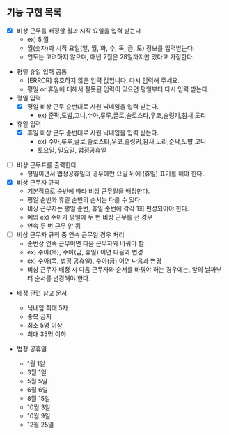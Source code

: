 ## 기능 구현 목록
- [x] 비상 근무를 배정할 월과 시작 요일을 입력 받는다 
  - ex) 5,월
  - 월(숫자)과 시작 요일(일, 월, 화, 수, 목, 금, 토) 정보를 입력받는다.
  - 연도는 고려하지 않으며, 매년 2월은 28일까지만 있다고 가정한다.
- 평일 휴일 입력 공통
  - [ERROR] 유효하지 않은 입력 값입니다. 다시 입력해 주세요.
  - 평일 or 휴일에 대해서 잘못된 입력이 있으면 평일부터 다시 입력 받는다.
- 평일 입력
  - [x] 평일 비상 근무 순번대로 사원 닉네임을 입력 받는다. 
    - ex) 준팍,도밥,고니,수아,루루,글로,솔로스타,우코,슬링키,참새,도리
- 휴일 입력
  - [x] 휴일 비상 근무 순번대로 사원 닉네임을 입력 받는다.
    - ex) 수아,루루,글로,솔로스타,우코,슬링키,참새,도리,준팍,도밥,고니
    - 토요일, 일요일, 법정공휴일
- [ ] 비상 근무표를 출력한다.
  - 평일이면서 법정공휴일의 경우에만 요일 뒤에 (휴일) 표기를 해야 한다. 
- [x] 비상 근무자 규칙
  - 기본적으로 순번에 따라 비상 근무일을 배정한다.
  - 평일 순번과 휴일 순번의 순서는 다를 수 있다.
  - 비상 근무자는 평일 순번, 휴일 순번에 각각 1회 편성되어야 한다.
  - 예외 ex) 수아가 평일에 두 번 비상 근무를 선 경우
  - 연속 두 번 근무 안 됨
- [ ] 비상 근무자 규칙 중 연속 근무일 경우 처리
  - 순번상 연속 근무이면 다음 근무자와 바꿔야 함
  - ex) 수아(목), 수아(금, 휴일) 이면 다음과 변경
  - ex) 수아(목, 법정 공휴일), 수아(금) 이면 다음과 변경
  - 비상 근무자 배정 시 다음 근무자와 순서를 바꿔야 하는 경우에는, 앞의 날짜부터 순서를 변경해야 한다.

- 배정 관련 참고 문서
  - 닉네임 최대 5자
  - 중복 금지
  - 최소 5명 이상
  - 최대 35명 이하

- 법정 공휴일
  - 1월 1일
  - 3월 1일
  - 5월 5일
  - 6월 6일
  - 8월 15일
  - 10월 3일
  - 10월 9일
  - 12월 25일

